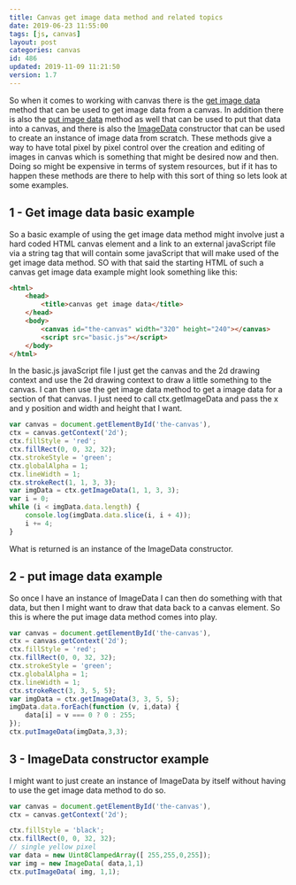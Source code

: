 ```yaml
---
title: Canvas get image data method and related topics
date: 2019-06-23 11:55:00
tags: [js, canvas]
layout: post
categories: canvas
id: 486
updated: 2019-11-09 11:21:50
version: 1.7
---
```


So when it comes to working with canvas there is the [get image data](https://developer.mozilla.org/en-US/docs/Web/API/CanvasRenderingContext2D/getImageData) method that can be used to get image data from a canvas. In addition there is also the [put image data](https://developer.mozilla.org/en-US/docs/Web/API/CanvasRenderingContext2D/putImageData) method as well that can be used to put that data into a canvas, and there is also the [ImageData](https://developer.mozilla.org/en-US/docs/Web/API/ImageData/ImageData) constructor that can be used to create an instance of image data from scratch. These methods give a way to have total pixel by pixel control over the creation and editing of images in canvas which is something that might be desired now and then. Doing so might be expensive in terms of system resources, but if it has to happen these methods are there to help with this sort of thing so lets look at some examples.

<!-- more -->

## 1 - Get image data basic example

So a basic example of using the get image data method might involve just a hard coded HTML canvas element and a link to an external javaScript file via a string tag that will contain some javaScript that will make used of the get image data method. SO with that said the starting HTML of such a canvas get image data example might look something like this:

```html
<html>
    <head>
        <title>canvas get image data</title>
    </head>
    <body>
        <canvas id="the-canvas" width="320" height="240"></canvas>
        <script src="basic.js"></script>
    </body>
</html>
```

In the basic.js javaScript file I just get the canvas and the 2d drawing context and use the 2d drawing context to draw a little something to the canvas. I can then use the get image data method to get a image data for a section of that canvas. I just need to call ctx.getImageData and pass the x and y position and width and height that I want.

```js
var canvas = document.getElementById('the-canvas'),
ctx = canvas.getContext('2d');
ctx.fillStyle = 'red';
ctx.fillRect(0, 0, 32, 32);
ctx.strokeStyle = 'green';
ctx.globalAlpha = 1;
ctx.lineWidth = 1;
ctx.strokeRect(1, 1, 3, 3);
var imgData = ctx.getImageData(1, 1, 3, 3);
var i = 0;
while (i < imgData.data.length) {
    console.log(imgData.data.slice(i, i + 4));
    i += 4;
}
```

What is returned is an instance of the ImageData constructor.

## 2 - put image data example

So once I have an instance of ImageData I can then do something with that data, but then I might want to draw that data back to a canvas element. So this is where the put image data method comes into play.

```js
var canvas = document.getElementById('the-canvas'),
ctx = canvas.getContext('2d');
ctx.fillStyle = 'red';
ctx.fillRect(0, 0, 32, 32);
ctx.strokeStyle = 'green';
ctx.globalAlpha = 1;
ctx.lineWidth = 1;
ctx.strokeRect(3, 3, 5, 5);
var imgData = ctx.getImageData(3, 3, 5, 5);
imgData.data.forEach(function (v, i,data) {
    data[i] = v === 0 ? 0 : 255;
});
ctx.putImageData(imgData,3,3);
```

## 3 - ImageData constructor example

I might want to just create an instance of ImageData by itself without having to use the get image data method to do so.

```js
var canvas = document.getElementById('the-canvas'),
ctx = canvas.getContext('2d');

ctx.fillStyle = 'black';
ctx.fillRect(0, 0, 32, 32);
// single yellow pixel
var data = new Uint8ClampedArray([ 255,255,0,255]);
var img = new ImageData( data,1,1)
ctx.putImageData( img, 1,1);
```